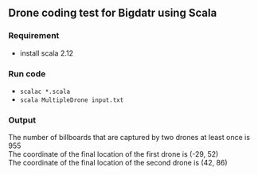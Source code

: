 ## Drone coding test for Bigdatr using Scala

### Requirement

- install scala 2.12

### Run code

- `scalac *.scala`
- `scala MultipleDrone input.txt`

### Output   
   The number of billboards that are captured by two drones at least once is 955  
   The coordinate of the final location of the first drone is (-29, 52)  
   The coordinate of the final location of the second drone is (42, 86)
